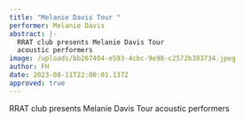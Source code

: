 ```yaml
---
title: "Melanie Davis Tour "
performer: Melanie Davis
abstract: |-
  RRAT club presents Melanie Davis Tour
  acoustic performers
image: /uploads/bb267404-e593-4cbc-9e98-c2572b383734.jpeg
author: FH
date: 2023-08-11T22:00:01.137Z
approved: true
---
```

RRAT club presents Melanie Davis Tour
acoustic performers